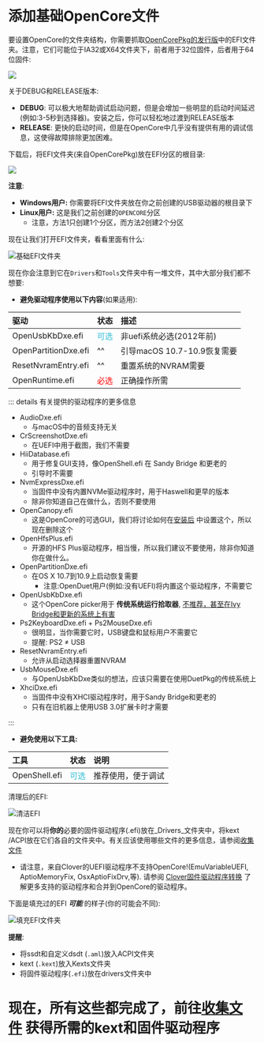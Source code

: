 # 添加基础OpenCore文件

要设置OpenCore的文件夹结构，你需要抓取[OpenCorePkg的发行版](https://github.com/acidanthera/OpenCorePkg/releases/)中的EFI文件夹。注意，它们可能位于IA32或X64文件夹下，前者用于32位固件，后者用于64位固件:

![](../images/installer-guide/opencore-efi-md/ia32-x64.png)

关于DEBUG和RELEASE版本:

* **DEBUG**: 可以极大地帮助调试启动问题，但是会增加一些明显的启动时间延迟(例如:3-5秒到选择器)。安装之后，你可以轻松地过渡到RELEASE版本
* **RELEASE**: 更快的启动时间，但是在OpenCore中几乎没有提供有用的调试信息，这使得故障排除更加困难。

下载后，将EFI文件夹(来自OpenCorePkg)放在EFI分区的根目录:

![](../images/installer-guide/opencore-efi-md/efi-moved.png)

**注意**:

* **Windows用户:** 你需要将EFI文件夹放在你之前创建的USB驱动器的根目录下
* **Linux用户:** 这是我们之前创建的`OPENCORE`分区
  * 注意，方法1只创建1个分区，而方法2创建2个分区

现在让我们打开EFI文件夹，看看里面有什么:

![基础EFI文件夹](../images/installer-guide/opencore-efi-md/base-efi.png)

现在你会注意到它在`Drivers`和`Tools`文件夹中有一堆文件，其中大部分我们都不想要:

* **避免驱动程序使用以下内容**(如果适用):

| 驱动 | 状态 | 描述 |
| :--- | :--- | :--- |
| OpenUsbKbDxe.efi | <span style="color:#30BCD5"> 可选 </span> | 非uefi系统必选(2012年前) |
| OpenPartitionDxe.efi | ^^ | 引导macOS 10.7-10.9恢复需要 |
| ResetNvramEntry.efi | ^^ | 重置系统的NVRAM需要 |
| OpenRuntime.efi | <span style="color:red"> 必选 </span> | 正确操作所需 |

::: details 有关提供的驱动程序的更多信息

* AudioDxe.efi
  * 与macOS中的音频支持无关
* CrScreenshotDxe.efi
  * 在UEFI中用于截图，我们不需要
* HiiDatabase.efi
  * 用于修复GUI支持，像OpenShell.efi 在 Sandy Bridge 和更老的
  * 引导时不需要
* NvmExpressDxe.efi
  * 当固件中没有内置NVMe驱动程序时，用于Haswell和更早的版本
  * 除非你知道自己在做什么，否则不要使用
* OpenCanopy.efi
  * 这是OpenCore的可选GUI，我们将讨论如何在[安装后](https://sumingyd.github.io/OpenCore-Post-Install/cosmetic/gui.html) 中设置这个，所以现在删除这个
* OpenHfsPlus.efi
  * 开源的HFS Plus驱动程序，相当慢，所以我们建议不要使用，除非你知道你在做什么。
* OpenPartitionDxe.efi
  * 在OS X 10.7到10.9上启动恢复需要
    * 注意:OpenDuet用户(例如:没有UEFI)将内置这个驱动程序，不需要它
* OpenUsbKbDxe.efi
  * 这个OpenCore picker用于 **传统系统运行拾取器**, [不推荐，甚至在Ivy Bridge和更新的系统上有害](https://applelife.ru/threads/opencore-obsuzhdenie-i-ustanovka.2944066/page-176#post-856653)
* Ps2KeyboardDxe.efi + Ps2MouseDxe.efi
  * 很明显，当你需要它时，USB键盘和鼠标用户不需要它
  * 提醒: PS2 ≠ USB
* ResetNvramEntry.efi
  * 允许从启动选择器重置NVRAM
* UsbMouseDxe.efi
  * 与OpenUsbKbDxe类似的想法，应该只需要在使用DuetPkg的传统系统上
* XhciDxe.efi
  * 当固件中没有XHCI驱动程序时，用于Sandy Bridge和更老的
  * 只有在旧机器上使用USB 3.0扩展卡时才需要

:::

* **避免使用以下工具:**

| 工具 | 状态 | 说明 |
| :--- | :--- | :--- |
| OpenShell.efi | <span style="color:#30BCD5"> 可选 </span> | 推荐使用，便于调试 |

清理后的EFI:

![清洁EFI](../images/installer-guide/opencore-efi-md/clean-efi.png)

现在你可以将**你的**必要的固件驱动程序(.efi)放在_Drivers_文件夹中，将kext /ACPI放在它们各自的文件夹中。有关应该使用哪些文件的更多信息，请参阅[收集文件](../ktext.md)

* 请注意，来自Clover的UEFI驱动程序不支持OpenCore!(EmuVariableUEFI, AptioMemoryFix, OsxAptioFixDrv,等). 请参阅 [Clover固件驱动程序转换](https://github.com/sumingyd/OpenCore-Install-Guide/blob/master/clover-conversion/clover-efi.md) 了解更多支持的驱动程序和合并到OpenCore的驱动程序。

下面是填充过的EFI **_可能_** 的样子(你的可能会不同):

![填充EFI文件夹](../images/installer-guide/opencore-efi-md/populated-efi.png)

**提醒**:

* 将ssdt和自定义dsdt (`.aml`)放入ACPI文件夹
* kext (`.kext`)放入Kexts文件夹
* 将固件驱动程序(`.efi`)放在drivers文件夹中

# 现在，所有这些都完成了，前往[收集文件](../ktext.md) 获得所需的kext和固件驱动程序
